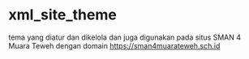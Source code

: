 # xml_site_theme

tema yang diatur dan dikelola dan juga digunakan pada situs SMAN 4 Muara Teweh dengan domain
https://sman4muarateweh.sch.id
